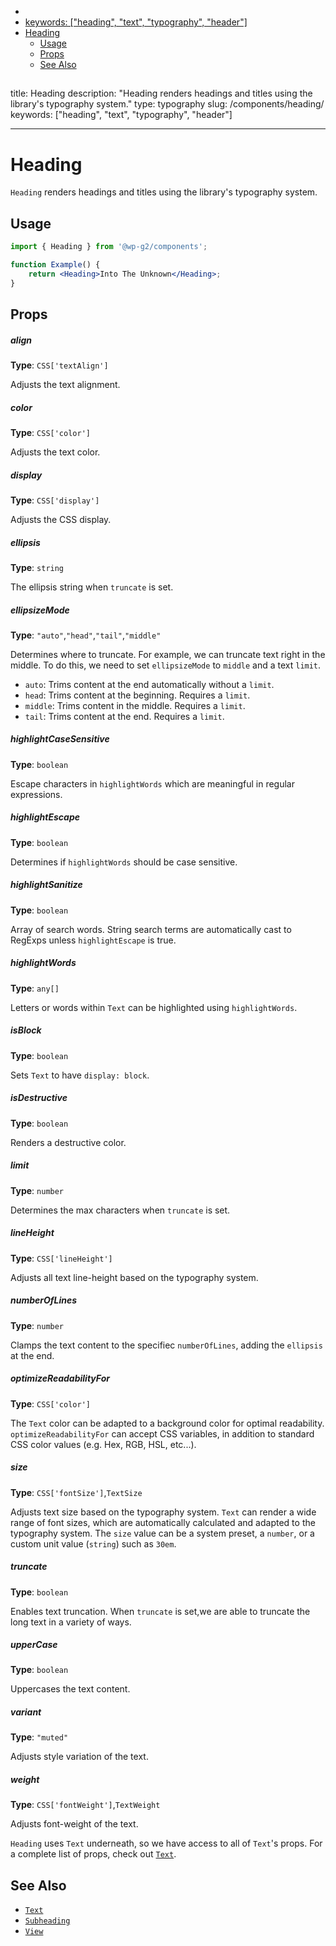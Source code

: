 <!-- START doctoc generated TOC please keep comment here to allow auto update -->
<!-- DON'T EDIT THIS SECTION, INSTEAD RE-RUN doctoc TO UPDATE -->

-   [<!-- Instead, edit packages/website/src/docs/components/typography/heading.mdx -->](#---instead-edit-packageswebsitesrcdocscomponentstypographyheadingmdx---)
-   [keywords: ["heading", "text", "typography", "header"]](#keywords-heading-text-typography-header)
-   [Heading](#heading)
    -   [Usage](#usage)
    -   [Props](#props)
    -   [See Also](#see-also)

<!-- END doctoc generated TOC please keep comment here to allow auto update -->

<!-- Automatically Generated. Do not edit this file. -->

## <!-- Instead, edit packages/website/src/docs/components/typography/heading.mdx -->

title: Heading
description: "Heading renders headings and titles using the library's typography system."
type: typography
slug: /components/heading/
keywords: ["heading", "text", "typography", "header"]

---

# Heading

`Heading` renders headings and titles using the library's typography system.

<!-- props -->
<!-- Automatically Generated -->

## Usage

```jsx live
import { Heading } from '@wp-g2/components';

function Example() {
	return <Heading>Into The Unknown</Heading>;
}
```

## Props

##### align

**Type**: `CSS['textAlign']`

Adjusts the text alignment.

##### color

**Type**: `CSS['color']`

Adjusts the text color.

##### display

**Type**: `CSS['display']`

Adjusts the CSS display.

##### ellipsis

**Type**: `string`

The ellipsis string when `truncate` is set.

##### ellipsizeMode

**Type**: `"auto"`,`"head"`,`"tail"`,`"middle"`

Determines where to truncate. For example, we can truncate text right in the middle. To do this, we need to set `ellipsizeMode` to `middle` and a text `limit`.

-   `auto`: Trims content at the end automatically without a `limit`.
-   `head`: Trims content at the beginning. Requires a `limit`.
-   `middle`: Trims content in the middle. Requires a `limit`.
-   `tail`: Trims content at the end. Requires a `limit`.

##### highlightCaseSensitive

**Type**: `boolean`

Escape characters in `highlightWords` which are meaningful in regular expressions.

##### highlightEscape

**Type**: `boolean`

Determines if `highlightWords` should be case sensitive.

##### highlightSanitize

**Type**: `boolean`

Array of search words. String search terms are automatically cast to RegExps unless `highlightEscape` is true.

##### highlightWords

**Type**: `any[]`

Letters or words within `Text` can be highlighted using `highlightWords`.

##### isBlock

**Type**: `boolean`

Sets `Text` to have `display: block`.

##### isDestructive

**Type**: `boolean`

Renders a destructive color.

##### limit

**Type**: `number`

Determines the max characters when `truncate` is set.

##### lineHeight

**Type**: `CSS['lineHeight']`

Adjusts all text line-height based on the typography system.

##### numberOfLines

**Type**: `number`

Clamps the text content to the specifiec `numberOfLines`, adding the `ellipsis` at the end.

##### optimizeReadabilityFor

**Type**: `CSS['color']`

The `Text` color can be adapted to a background color for optimal readability. `optimizeReadabilityFor` can accept CSS variables, in addition to standard CSS color values (e.g. Hex, RGB, HSL, etc...).

##### size

**Type**: `CSS['fontSize']`,`TextSize`

Adjusts text size based on the typography system. `Text` can render a wide range of font sizes, which are automatically calculated and adapted to the typography system. The `size` value can be a system preset, a `number`, or a custom unit value (`string`) such as `30em`.

##### truncate

**Type**: `boolean`

Enables text truncation. When `truncate` is set,we are able to truncate the long text in a variety of ways.

##### upperCase

**Type**: `boolean`

Uppercases the text content.

##### variant

**Type**: `"muted"`

Adjusts style variation of the text.

##### weight

**Type**: `CSS['fontWeight']`,`TextWeight`

Adjusts font-weight of the text.

<!-- /Automatically Generated -->
<!-- /props -->

`Heading` uses `Text` underneath, so we have access to all of `Text`'s props. For a complete list of props, check out [`Text`](/components/text/#props).

## See Also

-   [`Text`](/components/text/)
-   [`Subheading`](/components/subheading/)
-   [`View`](/components/view/)
